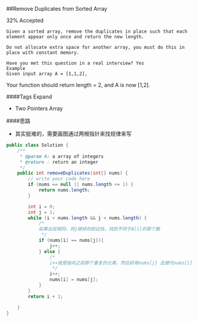 ##Remove Duplicates from Sorted Array

32% Accepted

	Given a sorted array, remove the duplicates in place such that each element appear only once and return the new length.

	Do not allocate extra space for another array, you must do this in place with constant memory.

	Have you met this question in a real interview? Yes
	Example
	Given input array A = [1,1,2],

Your function should return length = 2, and A is now [1,2].

####Tags Expand
- Two Pointers Array

####思路
- 其实挺难的，需要画图通过两根指针来找规律来写

```java
public class Solution {
    /**
     * @param A: a array of integers
     * @return : return an integer
     */
    public int removeDuplicates(int[] nums) {
        // write your code here
        if (nums == null || nums.length <= 1) {
            return nums.length;
        }

        int i = 0;
        int j = 1;
        while (i < nums.length && j < nums.length) {
        	/*
        	如果出现相同，则j继续向前边找，找到不同于A[i]的那个数
        	 */
            if (nums[i] == nums[j]){
                j++;
            } else {
            	/*
            	i++就是指向之前那个重复的元素，然后好用nums[j] 去替代nums[i]
            	 */
                i++;
                nums[i] = nums[j];
            }
        }
        return i + 1;

    }
}

```
